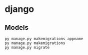 # django

## Models

```
py manage.py makemigrations appname
py manage.py makemigrations
py manage.py migrate
```
